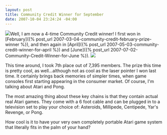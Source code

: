```yaml
---
layout: post
title: Community Credit Winner for September
date: 2007-10-04 23:24:24 -04:00
---
```


![](http://www.community-credit.com/images/prizes/atari-keychains.jpg)Well, I am now a 4-time Community Credit winner! I first won in [February]({% post_url 2007-03-04-community-credit-february-prize-winner %}), and then again in [April]({% post_url 2007-05-03-community-credit-winner-for-april %}) and [June]({% post_url 2007-07-02-Community-Credit-Winner-for-June %}). ![](http://www.thinkgeek.com/images/products/other/atari-joystick-closeup.jpg)

This time around, I took 7th place out of 7,395 members. The prize this time is pretty cool, as well...although not as cool as the laser pointer I won last time. It certainly brings back memories of simpler times, when game consoles first starting appearing in the consumer market. Of course, I'm talking about Atari and Pong.

The most amazing thing about these key chains is that they contain actual real Atari games. They come with a 6 foot cable and can be plugged in to a television set to play your choice of: Asteroids, Millipede, Centipede, Yar's Revenge, or Pong.

How cool is it to have your very own completely portable Atari game system that literally fits in the palm of your hand?
